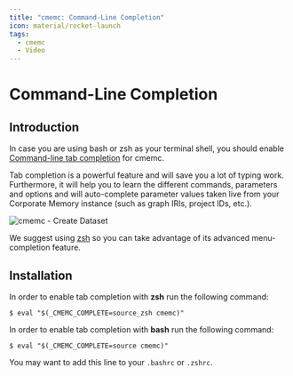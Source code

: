 ```yaml
---
title: "cmemc: Command-Line Completion"
icon: material/rocket-launch
tags:
  - cmemc
  - Video
---
```

# Command-Line Completion

## Introduction

In case you are using bash or zsh as your terminal shell, you should enable [Command-line tab completion](https://en.wikipedia.org/wiki/Command-line_completion) for cmemc.

Tab completion is a powerful feature and will save you a lot of typing work.
Furthermore, it will help you to learn the different commands, parameters and options and will auto-complete parameter values taken live from your Corporate Memory instance (such as graph IRIs, project IDs, etc.).

![cmemc - Create Dataset](22.1-cmemc-create-dataset.gif "cmemc - Create Dataset")

We suggest using [zsh](https://en.wikipedia.org/wiki/Z_shell) so you can take advantage of its advanced menu-completion feature.

## Installation

In order to enable tab completion with **zsh** run the following command:

``` shell-session title="completion setup for zsh"
$ eval "$(_CMEMC_COMPLETE=source_zsh cmemc)"
```

In order to enable tab completion with **bash** run the following command:

``` shell-session title="completion setup for bash"
$ eval "$(_CMEMC_COMPLETE=source cmemc)"
```

You may want to add this line to your `.bashrc` or `.zshrc`.


